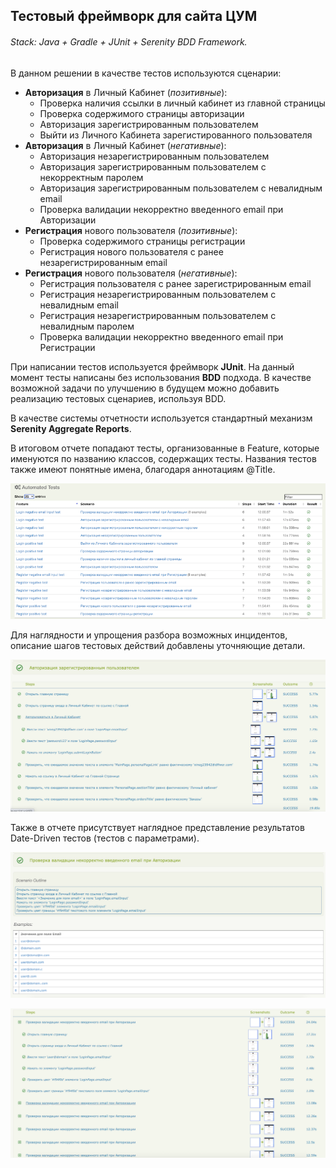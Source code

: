 ## Тестовый фреймворк для сайта ЦУМ
###### Stack: Java + Gradle + JUnit + Serenity BDD Framework.

В данном решении в качестве тестов используются сценарии:
- **Авторизация** в Личный Кабинет (_позитивные_):
    - Проверка наличия ссылки в личный кабинет из главной страницы
    - Проверка содержимого страницы авторизации
    - Авторизация зарегистрированным пользователем
    - Выйти из Личного Кабинета зарегистированного пользователя
- **Авторизация** в Личный Кабинет (_негативные_):
    - Авторизация незарегистрированным пользователем
    - Авторизация зарегистрированным пользователем с некорректным паролем
    - Авторизация зарегистрированным пользователем с невалидным email
    - Проверка валидации некорректно введенного email при Авторизации
- **Регистрация** нового пользователя (_позитивные_):
    - Проверка содержимого страницы регистрации
    - Регистрация нового пользователя с ранее незарегистрированным email
- **Регистрация** нового пользователя (_негативные_):
    - Регистрация пользователя с ранее зарегистрированным email
    - Регистрация незарегистрированным пользователем с невалидным email
    - Регистрация незарегистрированным пользователем с невалидным паролем
    - Проверка валидации некорректно введенного email при Регистрации

При написании тестов используется фреймворк **JUnit**. На данный момент тесты написаны без использования **BDD** подхода. 
В качестве возможной задачи по улучшению в будущем можно добавить реализацию тестовых сценариев, используя BDD. 

В качестве системы отчетности используется стандартный механизм **Serenity Aggregate Reports**. 

В итоговом отчете попадают тесты, организованные в Feature, которые именуются по названию классов, содержащих тесты. 
Названия тестов также имеют понятные имена, благодаря аннотациям @Title.

![image](./about/test_cases.png)

Для наглядности и упрощения разбора возможных инцидентов, описание шагов тестовых действий добавлены уточняющие детали.

![image](./about/test_steps.png)

Также в отчете присутствует наглядное представление результатов Date-Driven тестов (тестов с параметрами).
 
![image](./about/test_parameter_1.png)

![image](about/test_parameter_2.png)
